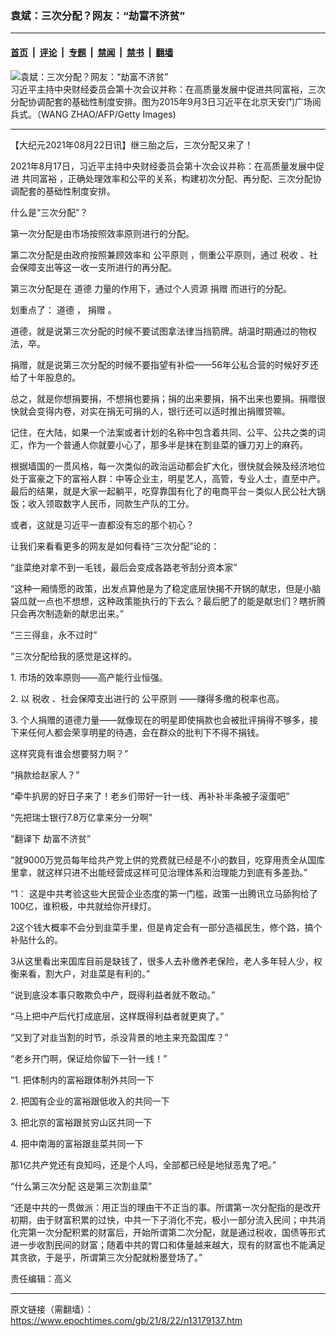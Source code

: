 ### 袁斌：三次分配？网友：“劫富不济贫”

---

#### [首页](../../../..?n13179137) &nbsp;|&nbsp; [评论](../../../../../epoch-comment?n13179137) &nbsp;|&nbsp; [专题](../../../../../epoch-special?n13179137) &nbsp;|&nbsp; [禁闻](../../../../../epoch-news?n13179137) &nbsp;|&nbsp; [禁书](../../../../../books?n13179137) &nbsp;|&nbsp; [翻墙](https://github.com/gfw-breaker/nogfw/blob/master/README.md?n13179137)


<div><img alt="袁斌：三次分配？网友：“劫富不济贫”" class="attachment-djy_600_400 size-djy_600_400 wp-post-image" src="https://i.epochtimes.com/assets/uploads/2021/08/id13179183-GettyImages-486277632--600x400.jpeg"/>
<div class="caption">
 习近平主持中央财经委员会第十次会议并称：在高质量发展中促进共同富裕，三次分配协调配套的基础性制度安排。图为2015年9月3日习近平在北京天安门广场阅兵式。（WANG ZHAO/AFP/Getty Images)
</div></div><hr/><div class="post_content" id="artbody" itemprop="articleBody">
 <!-- article content begin -->
 <p>
  【大纪元2021年08月22日讯】继三胎之后，三次分配又来了！
 </p>
 <p>
  2021年8月17日，习近平主持中央财经委员会第十次会议并称：在高质量发展中促进
  <ok href="https://www.epochtimes.com/gb/tag/%E5%85%B1%E5%90%8C%E5%AF%8C%E8%A3%95.html">
   共同富裕
  </ok>
  ，正确处理效率和公平的关系，构建初次分配、再分配、三次分配协调配套的基础性制度安排。
 </p>
 <p>
  什么是“三次分配”？
 </p>
 <p>
  第一次分配是由市场按照效率原则进行的分配。
 </p>
 <p>
  第二次分配是由政府按照兼顾效率和
  <ok href="https://www.epochtimes.com/gb/tag/%E5%85%AC%E5%B9%B3%E5%8E%9F%E5%88%99.html">
   公平原则
  </ok>
  ，侧重公平原则，通过
  <ok href="https://www.epochtimes.com/gb/tag/%E7%A8%8E%E6%94%B6.html">
   税收
  </ok>
  、社会保障支出等这一收一支所进行的再分配。
 </p>
 <p>
  第三次分配是在
  <ok href="https://www.epochtimes.com/gb/tag/%E9%81%93%E5%BE%B7.html">
   道德
  </ok>
  力量的作用下，通过个人资源
  <ok href="https://www.epochtimes.com/gb/tag/%E6%8D%90%E8%B5%A0.html">
   捐赠
  </ok>
  而进行的分配。
 </p>
 <p>
  划重点了：
  <ok href="https://www.epochtimes.com/gb/tag/%E9%81%93%E5%BE%B7.html">
   道德
  </ok>
  ，
  <ok href="https://www.epochtimes.com/gb/tag/%E6%8D%90%E8%B5%A0.html">
   捐赠
  </ok>
  。
 </p>
 <p>
  道德，就是说第三次分配的时候不要试图拿法律当挡箭牌。胡温时期通过的物权法，卒。
 </p>
 <p>
  捐赠，就是说第三次分配的时候不要指望有补偿——56年公私合营的时候好歹还给了十年股息的。
 </p>
 <p>
  总之，就是你想捐要捐，不想捐也要捐；捐的出来要捐，捐不出来也要捐。捐赠很快就会变得内卷，对实在捐无可捐的人，银行还可以适时推出捐赠贷嘛。
 </p>
 <p>
  记住，在大陆，如果一个法案或者计划的名称中包含着共同、公平、公共之类的词汇，作为一个普通人你就要小心了，那多半是抹在割韭菜的镰刀刃上的麻药。
 </p>
 <p>
  根据墙国的一贯风格，每一次类似的政治运动都会扩大化，很快就会殃及经济地位处于富豪之下的富裕人群：中等企业主，明星艺人，高管，专业人士，直至中产。最后的结果，就是大家一起躺平，吃穿靠国有化了的电商平台－类似人民公社大锅饭；收入领取数字人民币，同款生产队的工分。
 </p>
 <p>
  或者，这就是习近平一直都没有忘的那个初心？
 </p>
 <p>
  让我们来看看更多的网友是如何看待“三次分配”论的：
 </p>
 <p>
  “韭菜绝对拿不到一毛钱，最后会变成各路老爷刮分资本家”
 </p>
 <p>
  “这种一厢情愿的政策，出发点算他是为了稳定底层快揭不开锅的献忠，但是小脑袋瓜就一点也不想想，这种政策能执行的下去么？最后肥了的能是献忠们？瞎折腾只会再次制造新的献忠出来。”
 </p>
 <p>
  “三三得韭，永不过时”
 </p>
 <p>
  “三次分配给我的感觉是这样的。
 </p>
 <p>
  1. 市场的效率原则——高产能行业恒强。
 </p>
 <p>
  2. 以
  <ok href="https://www.epochtimes.com/gb/tag/%E7%A8%8E%E6%94%B6.html">
   税收
  </ok>
  、社会保障支出进行的
  <ok href="https://www.epochtimes.com/gb/tag/%E5%85%AC%E5%B9%B3%E5%8E%9F%E5%88%99.html">
   公平原则
  </ok>
  ——赚得多缴的税率也高。
 </p>
 <p>
  3. 个人捐赠的道德力量——就像现在的明星即使捐款也会被批评捐得不够多，接下来任何人都会荣享明星的待遇，会在群众的批判下不得不捐钱。
 </p>
 <p>
  这样究竟有谁会想要努力啊？”
 </p>
 <p>
  “捐款给赵家人？”
 </p>
 <p>
  “牵牛扒房的好日子来了！老乡们带好一针一线、再补补半条被子滚蛋吧”
 </p>
 <p>
  “先把瑞士银行7.8万亿拿来分一分啊”
 </p>
 <p>
  “翻译下 劫富不济贫”
 </p>
 <p>
  “就9000万党员每年给共产党上供的党费就已经是不小的数目，吃穿用责全从国库里拿，就这样只进不出能经营成这样可见治理体系和治理能力到底有多差劲。”
 </p>
 <p>
  “1： 这是中共考验这些大民营企业态度的第一门槛，政策一出腾讯立马舔狗给了100亿，谁积极，中共就给你开绿灯。
 </p>
 <p>
  2这个钱大概率不会分到韭菜手里，但是肯定会有一部分造福民生，修个路，搞个补贴什么的。
 </p>
 <p>
  3从这里看出来国库目前是缺钱了，很多人去补缴养老保险，老人多年轻人少，权衡来看，割大户，对韭菜是有利的。”
 </p>
 <p>
  “说到底没本事只敢欺负中产，既得利益者就不敢动。”
 </p>
 <p>
  “马上把中产后代打成底层，这样既得利益者就更爽了。”
 </p>
 <p>
  “又到了对韭当割的时节，杀没背景的地主来充盈国库？”
 </p>
 <p>
  “老乡开门啊，保证给你留下一针一线！”
 </p>
 <p>
  “1. 把体制内的富裕跟体制外共同一下
 </p>
 <p>
  2. 把国有企业的富裕跟低收入的共同一下
 </p>
 <p>
  3. 把北京的富裕跟贫穷山区共同一下
 </p>
 <p>
  4. 把中南海的富裕跟韭菜共同一下
 </p>
 <p>
  那1亿共产党还有良知吗，还是个人吗，全部都已经是地狱恶鬼了吧。”
 </p>
 <p>
  “什么第三次分配 这是第三次割韭菜”
 </p>
 <p>
  “还是中共的一贯做派：用正当的理由干不正当的事。所谓第一次分配指的是改开初期，由于财富积累的过快，中共一下子消化不完，极小一部分流入民间；中共消化完第一次分配积累的财富后，开始所谓第二次分配，就是通过税收，国债等形式进一步收割民间的财富；随着中共的胃口和体量越来越大，现有的财富也不能满足其贪欲，于是乎，所谓第三次分配就粉墨登场了。”
 </p>
 <p>
  责任编辑：高义
 </p>
 <!-- article content end -->
 <div id="below_article_ad">
 </div>
</div>


---

原文链接（需翻墙）：https://www.epochtimes.com/gb/21/8/22/n13179137.htm